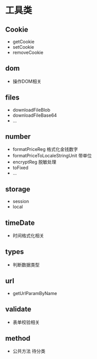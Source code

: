 # 工具类

## Cookie

- getCookie
- setCookie
- removeCookie

## dom

- 操作DOM相关

## files

- downloadFileBlob 
- downloadFileBase64
- ...

## number

- formatPriceReg 格式化金钱数字
- formatPriceToLocaleStringUnit 带单位
- encryptReg 脱敏处理
- toFixed
- ...

## storage

- session 
- local

## timeDate 
- 时间格式化相关

## types

- 判断数据类型

## url

- getUrlParamByName 

## validate 

- 表单校验相关

## method

- 公共方法 待分类